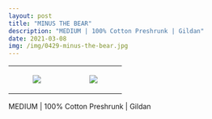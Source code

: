 ```yaml
---
layout: post
title: "MINUS THE BEAR"
description: "MEDIUM | 100% Cotton Preshrunk | Gildan"
date: 2021-03-08
img: /img/0429-minus-the-bear.jpg
---
```




<table style="width:100%;"><tr><td style="vertical-align:top;">
      <figure class="tmblr-full" data-orig-height="2048" data-orig-width="1365" data-orig-src="https://concertshirts.netlify.app/shirts/0429/0429-01.jpg"><img src="https://64.media.tumblr.com/1a1ddf3204fa1d7007cc09165d4c7199/8896cae998dc1591-a1/s540x810/75d509363bd78e4fe6acb71061a47264b3ae6b76.jpg" data-orig-height="2048" data-orig-width="1365" data-orig-src="https://concertshirts.netlify.app/shirts/0429/0429-01.jpg"/></figure></td>
    <td style="vertical-align:top;">
      <figure class="tmblr-full" data-orig-height="2048" data-orig-width="1365" data-orig-src="https://concertshirts.netlify.app/shirts/0429/0429-02.jpg"><img src="https://64.media.tumblr.com/d3c2a7656e160fd68921f30a1e93a6e5/8896cae998dc1591-cc/s540x810/12f03275121df76db9ab182344bc01e23347d617.jpg" data-orig-height="2048" data-orig-width="1365" data-orig-src="https://concertshirts.netlify.app/shirts/0429/0429-02.jpg"/></figure></td>
  </tr></table><p>
  MEDIUM | 100% Cotton Preshrunk | Gildan
</p>
